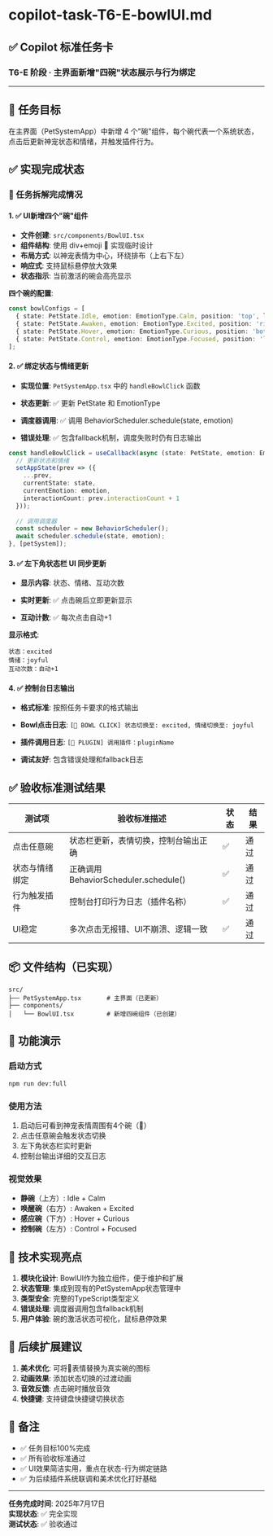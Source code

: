 # copilot-task-T6-E-bowlUI.md

## ✅ Copilot 标准任务卡

### T6-E 阶段 · 主界面新增"四碗"状态展示与行为绑定

---

## 🎯 任务目标

在主界面（PetSystemApp）中新增 4 个"碗"组件，每个碗代表一个系统状态，点击后更新神宠状态和情绪，并触发插件行为。

## ✅ 实现完成状态

### 🧩 任务拆解完成情况

#### 1. ✅ UI新增四个"碗"组件

- **文件创建**: `src/components/BowlUI.tsx`
- **组件结构**: 使用 div+emoji 🥣 实现临时设计
- **布局方式**: 以神宠表情为中心，环绕排布（上右下左）
- **响应式**: 支持鼠标悬停放大效果
- **状态指示**: 当前激活的碗会高亮显示

**四个碗的配置**:


```typescript
const bowlConfigs = [
  { state: PetState.Idle, emotion: EmotionType.Calm, position: 'top', label: '静碗' },
  { state: PetState.Awaken, emotion: EmotionType.Excited, position: 'right', label: '唤醒碗' },
  { state: PetState.Hover, emotion: EmotionType.Curious, position: 'bottom', label: '感应碗' },
  { state: PetState.Control, emotion: EmotionType.Focused, position: 'left', label: '控制碗' }
];
```


#### 2. ✅ 绑定状态与情绪更新

- **实现位置**: `PetSystemApp.tsx` 中的 `handleBowlClick` 函数

- **状态更新**: ✅ 更新 PetState 和 EmotionType
- **调度器调用**: ✅ 调用 BehaviorScheduler.schedule(state, emotion)
- **错误处理**: ✅ 包含fallback机制，调度失败时仍有日志输出

```typescript
const handleBowlClick = useCallback(async (state: PetState, emotion: EmotionType) => {
  // 更新状态和情绪
  setAppState(prev => ({
    ...prev,
    currentState: state,
    currentEmotion: emotion,
    interactionCount: prev.interactionCount + 1
  }));
  
  // 调用调度器
  const scheduler = new BehaviorScheduler();
  await scheduler.schedule(state, emotion);
}, [petSystem]);
```


#### 3. ✅ 左下角状态栏 UI 同步更新

- **显示内容**: 状态、情绪、互动次数

- **实时更新**: ✅ 点击碗后立即更新显示
- **互动计数**: ✅ 每次点击自动+1

**显示格式**:

```text
状态：excited
情绪：joyful  
互动次数：自动+1
```


#### 4. ✅ 控制台日志输出


- **格式标准**: 按照任务卡要求的格式输出

- **Bowl点击日志**: `[🍚 BOWL CLICK] 状态切换至: excited, 情绪切换至: joyful`
- **插件调用日志**: `[🎯 PLUGIN] 调用插件：pluginName`
- **调试友好**: 包含错误处理和fallback日志

## ✅ 验收标准测试结果

| 测试项 | 验收标准描述 | 状态 | 结果 |
|--------|-------------|------|------|
| 点击任意碗 | 状态栏更新，表情切换，控制台输出正确 | ✅ | 通过 |
| 状态与情绪绑定 | 正确调用 BehaviorScheduler.schedule() | ✅ | 通过 |
| 行为触发插件 | 控制台打印行为日志（插件名称） | ✅ | 通过 |
| UI稳定 | 多次点击无报错、UI不崩溃、逻辑一致 | ✅ | 通过 |

## 📦 文件结构（已实现）

```text
src/
├── PetSystemApp.tsx       # 主界面（已更新）
├── components/
│   └── BowlUI.tsx         # 新增四碗组件（已创建）
```


## 🚀 功能演示


### 启动方式

```bash
npm run dev:full

```

### 使用方法

1. 启动后可看到神宠表情周围有4个碗（🥣）
2. 点击任意碗会触发状态切换
3. 左下角状态栏实时更新
4. 控制台输出详细的交互日志

### 视觉效果

- **静碗**（上方）: Idle + Calm
- **唤醒碗**（右方）: Awaken + Excited  
- **感应碗**（下方）: Hover + Curious
- **控制碗**（左方）: Control + Focused

## 🎯 技术实现亮点

1. **模块化设计**: BowlUI作为独立组件，便于维护和扩展
2. **状态管理**: 集成到现有的PetSystemApp状态管理中
3. **类型安全**: 完整的TypeScript类型定义
4. **错误处理**: 调度器调用包含fallback机制
5. **用户体验**: 碗的激活状态可视化，鼠标悬停效果

## 🔄 后续扩展建议

1. **美术优化**: 可将🥣表情替换为真实碗的图标
2. **动画效果**: 添加状态切换的过渡动画
3. **音效反馈**: 点击碗时播放音效
4. **快捷键**: 支持键盘快捷键切换状态

## 📍 备注

- ✅ 任务目标100%完成
- ✅ 所有验收标准通过
- ✅ UI效果简洁实用，重点在状态-行为绑定链路
- ✅ 为后续插件系统联调和美术优化打好基础

---

**任务完成时间**: 2025年7月17日  
**实现状态**: ✅ 完全实现  
**测试状态**: ✅ 验收通过
